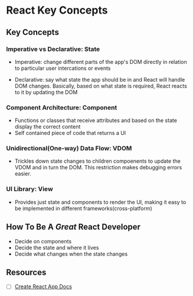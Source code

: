 # React Key Concepts

## Key Concepts

### Imperative vs Declarative: State

- Imperative: change different parts of the app's DOM directly in relation to particular user intercations or events

- Declarative: say what state the app should be in and React will handle DOM changes. Basically, based on what state is required, React reacts to it by updating the DOM

### Component Architecture: Component

- Functions or classes that receive attributes and based on the state display the correct content
- Self contained piece of code that returns a UI

### Unidirectional(One-way) Data Flow: VDOM

- Trickles down state changes to children compoenents to update the VDOM and in turn the DOM. This restriction makes debugging errors easier.

### UI Library: View

- Provides just state and components to render the UI, making it easy to be implemented in different frameworks(cross-platform)

## How To Be A _Great_ React Developer

- Decide on components
- Decide the state and where it lives
- Decide what changes when the state changes

## Resources

- [ ] [Create React App Docs](https://create-react-app.dev/docs/getting-started/)
